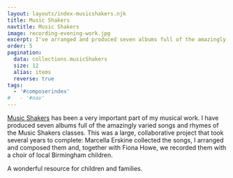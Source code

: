 ```yaml
---
layout: layouts/index-musicshakers.njk
title: Music Shakers
navtitle: Music Shakers
image: recording-evening-work.jpg
excerpt: I've arranged and produced seven albums full of the amazingly varied songs and rhymes of the Music Shakers classes.
order: 5
pagination:
  data: collections.musicShakers
  size: 12
  alias: items
  reverse: true
tags:
  - '#composerindex'
#   - '#nav'
---
```


[Music Shakers](http://www.musicshakers.com/) has been a very important part of my musical work. I have produced seven albums full of the amazingly varied songs and rhymes of the Music Shakers classes. This was a large, collaborative project that took several years to complete: Marcella Erskine collected the songs, I arranged and composed them and, together with Fiona Howe, we recorded them with a choir of local Birmingham children. 

A wonderful resource for children and families.